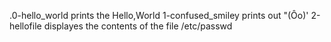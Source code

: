  .0-hello_world prints the Hello,World
 1-confused_smiley prints out "(Ôo)'
 2-hellofile displayes the contents of the file /etc/passwd
